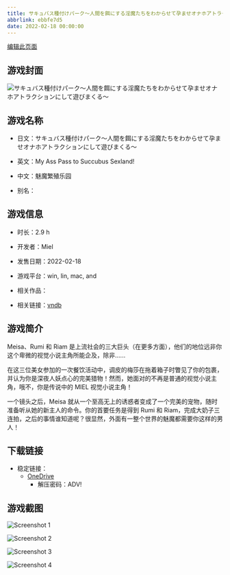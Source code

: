 ```yaml
---
title: サキュバス種付けパーク～人間を餌にする淫魔たちをわからせて孕ませオナホアトラクションにして遊びまくる～
abbrlink: ebbfe7d5
date: 2022-02-18 00:00:00
---
```

[编辑此页面](https://github.com/ACG-3/ADV3-source/blob/main/source/_posts/games/%E3%82%B5%E3%82%AD%E3%83%A5%E3%83%90%E3%82%B9%E7%A8%AE%E4%BB%98%E3%81%91%E3%83%91%E3%83%BC%E3%82%AF%EF%BD%9E%E4%BA%BA%E9%96%93%E3%82%92%E9%A4%8C%E3%81%AB%E3%81%99%E3%82%8B%E6%B7%AB%E9%AD%94%E3%81%9F%E3%81%A1%E3%82%92%E3%82%8F%E3%81%8B%E3%82%89%E3%81%9B%E3%81%A6%E5%AD%95%E3%81%BE%E3%81%9B%E3%82%AA%E3%83%8A%E3%83%9B%E3%82%A2%E3%83%88%E3%83%A9%E3%82%AF%E3%82%B7%E3%83%A7%E3%83%B3%E3%81%AB%E3%81%97%E3%81%A6%E9%81%8A%E3%81%B3%E3%81%BE%E3%81%8F%E3%82%8B%EF%BD%9E.md)

## 游戏封面

![サキュバス種付けパーク～人間を餌にする淫魔たちをわからせて孕ませオナホアトラクションにして遊びまくる～](https://pan.timero.xyz/onedrive/img_lib_001/%E3%82%B5%E3%82%AD%E3%83%A5%E3%83%90%E3%82%B9%E7%A8%AE%E4%BB%98%E3%81%91%E3%83%91%E3%83%BC%E3%82%AF%EF%BD%9E%E4%BA%BA%E9%96%93%E3%82%92%E9%A4%8C%E3%81%AB%E3%81%99%E3%82%8B%E6%B7%AB%E9%AD%94%E3%81%9F%E3%81%A1%E3%82%92%E3%82%8F%E3%81%8B%E3%82%89%E3%81%9B%E3%81%A6%E5%AD%95%E3%81%BE%E3%81%9B%E3%82%AA%E3%83%8A%E3%83%9B%E3%82%A2%E3%83%88%E3%83%A9%E3%82%AF%E3%82%B7%E3%83%A7%E3%83%B3%E3%81%AB%E3%81%97%E3%81%A6%E9%81%8A%E3%81%B3%E3%81%BE%E3%81%8F%E3%82%8B%EF%BD%9E_cover.avif)


## 游戏名称

- 日文：サキュバス種付けパーク～人間を餌にする淫魔たちをわからせて孕ませオナホアトラクションにして遊びまくる～
- 英文：My Ass Pass to Succubus Sexland!
- 中文：魅魔繁殖乐园

- 别名：


## 游戏信息

- 时长：2.9 h
- 开发者：Miel
- 发售日期：2022-02-18
- 游戏平台：win, lin, mac, and
- 相关作品：

- 相关链接：[vndb](https://vndb.org/v33844)


## 游戏简介

Meisa、Rumi 和 Riam 是上流社会的三大巨头（在更多方面），他们的地位远非你这个卑微的视觉小说主角所能企及，除非......

在这三位美女参加的一次餐饮活动中，调皮的梅莎在拖着箱子时瞥见了你的包裹，并认为你是深夜人妖点心的完美猎物！然而，她面对的不再是普通的视觉小说主角，哦不，你是传说中的 MIEL 视觉小说主角！

一个镜头之后，Meisa 就从一个至高无上的诱惑者变成了一个完美的宠物，随时准备听从她的新主人的命令。你的首要任务是得到 Rumi 和 Riam，完成大奶子三连拍，之后的事情谁知道呢？很显然，外面有一整个世界的魅魔都需要你这样的男人！




## 下载链接

- 稳定链接：
    - [OneDrive](https://pan.timero.xyz/onedrive/adv_lib_001/%E3%82%B5%E3%82%AD%E3%83%A5%E3%83%90%E3%82%B9%E7%A8%AE%E4%BB%98%E3%81%91%E3%83%91%E3%83%BC%E3%82%AF%EF%BD%9E%E4%BA%BA%E9%96%93%E3%82%92%E9%A4%8C%E3%81%AB%E3%81%99%E3%82%8B%E6%B7%AB%E9%AD%94%E3%81%9F%E3%81%A1%E3%82%92%E3%82%8F%E3%81%8B%E3%82%89%E3%81%9B%E3%81%A6%E5%AD%95%E3%81%BE%E3%81%9B%E3%82%AA%E3%83%8A%E3%83%9B%E3%82%A2%E3%83%88%E3%83%A9%E3%82%AF%E3%82%B7%E3%83%A7%E3%83%B3%E3%81%AB%E3%81%97%E3%81%A6%E9%81%8A%E3%81%B3%E3%81%BE%E3%81%8F%E3%82%8B%EF%BD%9E)
        - 解压密码：ADV!



## 游戏截图


![Screenshot 1](https://pan.timero.xyz/onedrive/img_lib_001/%E3%82%B5%E3%82%AD%E3%83%A5%E3%83%90%E3%82%B9%E7%A8%AE%E4%BB%98%E3%81%91%E3%83%91%E3%83%BC%E3%82%AF%EF%BD%9E%E4%BA%BA%E9%96%93%E3%82%92%E9%A4%8C%E3%81%AB%E3%81%99%E3%82%8B%E6%B7%AB%E9%AD%94%E3%81%9F%E3%81%A1%E3%82%92%E3%82%8F%E3%81%8B%E3%82%89%E3%81%9B%E3%81%A6%E5%AD%95%E3%81%BE%E3%81%9B%E3%82%AA%E3%83%8A%E3%83%9B%E3%82%A2%E3%83%88%E3%83%A9%E3%82%AF%E3%82%B7%E3%83%A7%E3%83%B3%E3%81%AB%E3%81%97%E3%81%A6%E9%81%8A%E3%81%B3%E3%81%BE%E3%81%8F%E3%82%8B%EF%BD%9E_Screenshot_1.avif)

![Screenshot 2](https://pan.timero.xyz/onedrive/img_lib_001/%E3%82%B5%E3%82%AD%E3%83%A5%E3%83%90%E3%82%B9%E7%A8%AE%E4%BB%98%E3%81%91%E3%83%91%E3%83%BC%E3%82%AF%EF%BD%9E%E4%BA%BA%E9%96%93%E3%82%92%E9%A4%8C%E3%81%AB%E3%81%99%E3%82%8B%E6%B7%AB%E9%AD%94%E3%81%9F%E3%81%A1%E3%82%92%E3%82%8F%E3%81%8B%E3%82%89%E3%81%9B%E3%81%A6%E5%AD%95%E3%81%BE%E3%81%9B%E3%82%AA%E3%83%8A%E3%83%9B%E3%82%A2%E3%83%88%E3%83%A9%E3%82%AF%E3%82%B7%E3%83%A7%E3%83%B3%E3%81%AB%E3%81%97%E3%81%A6%E9%81%8A%E3%81%B3%E3%81%BE%E3%81%8F%E3%82%8B%EF%BD%9E_Screenshot_2.avif)

![Screenshot 3](https://pan.timero.xyz/onedrive/img_lib_001/%E3%82%B5%E3%82%AD%E3%83%A5%E3%83%90%E3%82%B9%E7%A8%AE%E4%BB%98%E3%81%91%E3%83%91%E3%83%BC%E3%82%AF%EF%BD%9E%E4%BA%BA%E9%96%93%E3%82%92%E9%A4%8C%E3%81%AB%E3%81%99%E3%82%8B%E6%B7%AB%E9%AD%94%E3%81%9F%E3%81%A1%E3%82%92%E3%82%8F%E3%81%8B%E3%82%89%E3%81%9B%E3%81%A6%E5%AD%95%E3%81%BE%E3%81%9B%E3%82%AA%E3%83%8A%E3%83%9B%E3%82%A2%E3%83%88%E3%83%A9%E3%82%AF%E3%82%B7%E3%83%A7%E3%83%B3%E3%81%AB%E3%81%97%E3%81%A6%E9%81%8A%E3%81%B3%E3%81%BE%E3%81%8F%E3%82%8B%EF%BD%9E_Screenshot_3.avif)

![Screenshot 4](https://pan.timero.xyz/onedrive/img_lib_001/%E3%82%B5%E3%82%AD%E3%83%A5%E3%83%90%E3%82%B9%E7%A8%AE%E4%BB%98%E3%81%91%E3%83%91%E3%83%BC%E3%82%AF%EF%BD%9E%E4%BA%BA%E9%96%93%E3%82%92%E9%A4%8C%E3%81%AB%E3%81%99%E3%82%8B%E6%B7%AB%E9%AD%94%E3%81%9F%E3%81%A1%E3%82%92%E3%82%8F%E3%81%8B%E3%82%89%E3%81%9B%E3%81%A6%E5%AD%95%E3%81%BE%E3%81%9B%E3%82%AA%E3%83%8A%E3%83%9B%E3%82%A2%E3%83%88%E3%83%A9%E3%82%AF%E3%82%B7%E3%83%A7%E3%83%B3%E3%81%AB%E3%81%97%E3%81%A6%E9%81%8A%E3%81%B3%E3%81%BE%E3%81%8F%E3%82%8B%EF%BD%9E_Screenshot_4.avif)

